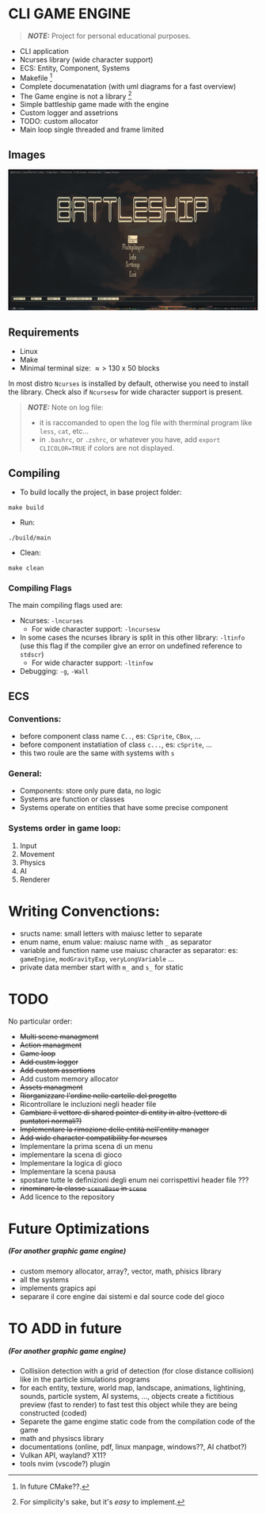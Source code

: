 # CLI GAME ENGINE

> **_NOTE:_** Project for personal educational purposes.

- CLI application 
- Ncurses library (wide character support)
- ECS: Entity, Component, Systems
- Makefile [^1]
- Complete documenatation (with uml diagrams for a fast overview)
- The Game engine is not a library [^2]
- Simple battleship game made with the engine
- Custom logger and assetrions
- TODO: custom allocator
- Main loop single threaded and frame limited

[^1]: In future CMake??.
[^2]: For simplicity's sake, but it's _easy_ to implement.

## Images
![menu](doc/menuScreen.png)

## Requirements
- Linux
- Make
- Minimal terminal size: $\approx>$ 130 x 50 blocks

In most distro `Ncurses` is installed by default, otherwise you need to install the library. Check also if `Ncursesw` for wide character support is present.

> **_NOTE:_** Note on log file:
> - it is raccomanded to open the log file with therminal program like `less`, `cat`, etc...
> - in `.bashrc`, or `.zshrc`, or whatever you have, add `export CLICOLOR=TRUE` if colors are not displayed.

## Compiling

- To build locally the project, in base project folder:
```shell
make build
```
- Run:
```shell
./build/main 
```
- Clean: 
```shell
make clean
```

### Compiling Flags 
The main compiling flags used are:
- Ncurses: `-lncurses`
    - For wide character support: `-lncursesw`
- In some cases the ncurses library is split in this other library: `-ltinfo` (use this flag if the compiler give an error on undefined reference to `stdscr`)
    - For wide character support: `-ltinfow`
- Debugging: `-g`, `-Wall`


## ECS

### Conventions:
- before component class name `C..`, es: `CSprite`, `CBox`, ...
- before component instatiation of class `c...`, es: `cSprite`, ...
- this two roule are the same with systems with `s`


### General:
- Components: store only pure data, no logic
- Systems are function or classes
- Systems operate on entities that have some precise component


### Systems order in game loop:
1. Input
2. Movement
3. Physics
4. AI
5. Renderer


# Writing Convenctions:
- sructs name: small letters with maiusc letter to separate 
- enum name, enum value: maiusc name with `_` as separator
- variable and function name use maiusc character as separator: es: `gameEngine`, `modGravityExp`, `veryLongVariable` ...
- private data member start with `m_` and `s_` for static

# TODO
No particular order:
- ~~Multi scene managment~~
- ~~Action managment~~
- ~~Game loop~~
- ~~Add custm logger~~
- ~~Add custom assertions~~
- Add custom memory allocator
- ~~Assets managment~~
- ~~Riorganizzare l'ordine nelle cartelle del progetto~~
- Ricontrollare le incluzioni negli header file
- ~~Cambiare il vettore di shared pointer di entity in altro (vettore di puntatori normali?)~~
- ~~Implementare la rimozione delle entità nell'entity manager~~
- ~~Add wide character compatibility for ncurses~~
- Implementare la prima scena di un menu
- implementare la scena di gioco
- Implementare la logica di gioco
- Implementare la scena pausa
- spostare tutte le definizioni degli enum nei corrispettivi header file ???
- ~~rinominare la classe `scenaBase` in `scene`~~
- Add licence to the repository

# Future Optimizations 
##### (For another graphic game engine)
- custom memory allocator, array?, vector, math, phisics library
- all the systems
- implements grapics api 
- separare il core engine dai sistemi e dal source code del gioco

# TO ADD in future 
##### (For another graphic game engine)
- Collisiion detection with a grid of detection (for close distance collision) like in the particle simulations programs
- for each entity, texture, world map, landscape, animations, lightining, sounds, particle system, AI systems, ..., objects create a fictitious preview (fast to render) to fast test this object while they are being constructed (coded)
- Separete the game engime static code from the compilation code of the game
- math and physiscs library
- documentations (online, pdf, linux manpage, windows??, AI chatbot?)
- Vulkan API, wayland? X11? 
- tools nvim (vscode?) plugin




